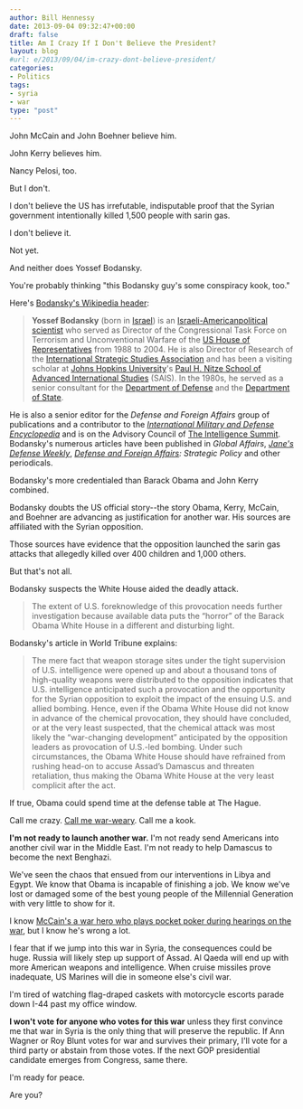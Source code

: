 ```yaml
---
author: Bill Hennessy
date: 2013-09-04 09:32:47+00:00
draft: false
title: Am I Crazy If I Don't Believe the President?
layout: blog
#url: e/2013/09/04/im-crazy-dont-believe-president/
categories:
- Politics
tags:
- syria
- war
type: "post"
---
```


John McCain and John Boehner believe him.

John Kerry believes him.

Nancy Pelosi, too.

But I don't.

I don't believe the US has irrefutable, indisputable proof that the Syrian government intentionally killed 1,500 people with sarin gas.

I don't believe it.

Not yet.

And neither does Yossef Bodansky.

You're probably thinking "this Bodansky guy's some conspiracy kook, too."

Here's [Bodansky's Wikipedia header](https://en.wikipedia.org/wiki/Yossef_Bodansky):


> **Yossef Bodansky** (born in [Israel](https://en.wikipedia.org/wiki/Israel)) is an [Israeli-American](https://en.wikipedia.org/wiki/Israeli-American)[political scientist](https://en.wikipedia.org/wiki/Political_scientist) who served as Director of the Congressional Task Force on Terrorism and Unconventional Warfare of the [US House of Representatives](https://en.wikipedia.org/wiki/US_House_of_Representatives) from 1988 to 2004. He is also Director of Research of the [International Strategic Studies Association](https://en.wikipedia.org/wiki/International_Strategic_Studies_Association) and has been a visiting scholar at [Johns Hopkins University](https://en.wikipedia.org/wiki/Johns_Hopkins_University)'s [Paul H. Nitze School of Advanced International Studies](https://en.wikipedia.org/wiki/Paul_H._Nitze_School_of_Advanced_International_Studies) (SAIS). In the 1980s, he served as a senior consultant for the [Department of Defense](https://en.wikipedia.org/wiki/United_States_Department_of_Defense) and the [Department of State](https://en.wikipedia.org/wiki/Department_of_State).

He is also a senior editor for the _Defense and Foreign Affairs_ group of publications and a contributor to the _[International Military and Defense Encyclopedia](https://en.wikipedia.org/w/index.php?title=International_Military_and_Defense_Encyclopedia&action=edit&redlink=1)_ and is on the Advisory Council of [The Intelligence Summit](https://en.wikipedia.org/wiki/The_Intelligence_Summit). Bodansky's numerous articles have been published in _Global Affairs_, _[Jane's Defense Weekly](https://en.wikipedia.org/wiki/Jane%27s_Defense_Weekly)_, _[Defense and Foreign Affairs](https://en.wikipedia.org/w/index.php?title=Defense_and_Foreign_Affairs&action=edit&redlink=1): Strategic Policy_ and other periodicals.


Bodansky's more credentialed than Barack Obama and John Kerry combined.

Bodansky doubts the US official story--the story Obama, Kerry, McCain, and Boehner are advancing as justification for another war. His sources are affiliated with the Syrian opposition.

Those sources have evidence that the opposition launched the sarin gas attacks that allegedly killed over 400 children and 1,000 others.

But that's not all.

Bodansky suspects the White House aided the deadly attack.


> The extent of U.S. foreknowledge of this provocation needs further investigation because available data puts the “horror” of the Barack Obama White House in a different and disturbing light.


Bodansky's article in World Tribune explains:


> The mere fact that weapon storage sites under the tight supervision of U.S. intelligence were opened up and about a thousand tons of high-quality weapons were distributed to the opposition indicates that U.S. intelligence anticipated such a provocation and the opportunity for the Syrian opposition to exploit the impact of the ensuing U.S. and allied bombing. Hence, even if the Obama White House did not know in advance of the chemical provocation, they should have concluded, or at the very least suspected, that the chemical attack was most likely the “war-changing development” anticipated by the opposition leaders as provocation of U.S.-led bombing. Under such circumstances, the Obama White House should have refrained from rushing head-on to accuse Assad’s Damascus and threaten retaliation, thus making the Obama White House at the very least complicit after the act.


If true, Obama could spend time at the defense table at The Hague.

Call me crazy. [Call me war-weary](https://www.theamericanconservative.com/dreher/poll-americans-broadly-oppose-war-on-syria/?utm_source=rss&utm_medium=rss&utm_campaign=poll-americans-broadly-oppose-war-on-syria). Call me a kook.

**I'm not ready to launch another war.** I'm not ready send Americans into another civil war in the Middle East. I'm not ready to help Damascus to become the next Benghazi.

We've seen the chaos that ensued from our interventions in Libya and Egypt. We know that Obama is incapable of finishing a job. We know we've lost or damaged some of the best young people of the Millennial Generation with very little to show for it.

I know [McCain's a war hero who plays pocket poker during hearings on the war](https://www.theamericanconservative.com/dreher/john-mccain-gambling-poker-syria/), but I know he's wrong a lot.

I fear that if we jump into this war in Syria, the consequences could be huge. Russia will likely step up support of Assad. Al Qaeda will end up with more American weapons and intelligence. When cruise missiles prove inadequate, US Marines will die in someone else's civil war.

I'm tired of watching flag-draped caskets with motorcycle escorts parade down I-44 past my office window.

**I won't vote for anyone who votes for this war** unless they first convince me that war in Syria is the only thing that will preserve the republic. If Ann Wagner or Roy Blunt votes for war and survives their primary, I'll vote for a third party or abstain from those votes. If the next GOP presidential candidate emerges from Congress, same there.

I'm ready for peace.

Are you?
